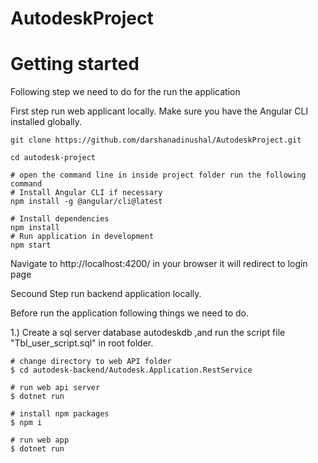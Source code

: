 # AutodeskProject

# Getting started

Following step we need to do for the run the application

First step run web applicant locally.
Make sure you have the Angular CLI installed globally.
```
git clone https://github.com/darshanadinushal/AutodeskProject.git

cd autodesk-project

# open the command line in inside project folder run the following command
# Install Angular CLI if necessary
npm install -g @angular/cli@latest

# Install dependencies
npm install
# Run application in development
npm start
```

Navigate to http://localhost:4200/ in your browser it will redirect to login page

Secound Step run backend application locally.

Before run the application following things we need to do.

1.) Create a sql server database autodeskdb ,and run the script file "Tbl_user_script.sql" in root folder.


```
# change directory to web API folder
$ cd autodesk-backend/Autodesk.Application.RestService

# run web api server
$ dotnet run

# install npm packages
$ npm i

# run web app
$ dotnet run
```





